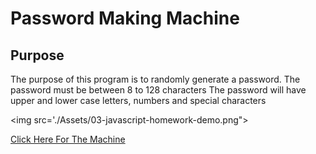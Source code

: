 
# Password Making Machine

## Purpose
The purpose of this program is to randomly generate a password.
The password must be between 8 to 128 characters
The password will have upper and lower case letters, numbers and special characters

<img src='./Assets/03-javascript-homework-demo.png">

<a href="https://github.com/wllmAnderson/myPasswordMachine.git">Click Here For The Machine</a>